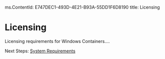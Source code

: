 ms.ContentId: E747DEC1-493D-4E21-B93A-55DD1F6D8190
title: Licensing

# Licensing

[//]: # (This is a comment! Let's see if I can break it +)



Licensing requirements for Windows Containers....

Next Steps:
[System Requirements](..\userguide\system_requirements.md)